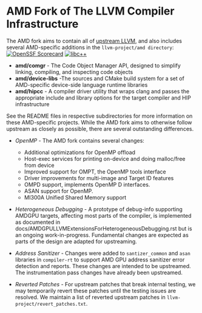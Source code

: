 # AMD Fork of The LLVM Compiler Infrastructure

The AMD fork aims to contain all of [upstream LLVM](https://github.com/llvm/llvm-project), and also includes several AMD-specific additions in the `llvm-project/amd directory`:
[![OpenSSF Scorecard](https://api.securityscorecards.dev/projects/github.com/llvm/llvm-project/badge)](https://securityscorecards.dev/viewer/?uri=github.com/llvm/llvm-project)
[![libc++](https://github.com/llvm/llvm-project/actions/workflows/libcxx-build-and-test.yaml/badge.svg?branch=main&event=schedule)](https://github.com/llvm/llvm-project/actions/workflows/libcxx-build-and-test.yaml?query=event%3Aschedule)

- **amd/comgr** - The Code Object Manager API, designed to simplify linking, compiling, and inspecting code objects
- **amd/device-libs** -The sources and CMake build system for a set of AMD-specific device-side language runtime libraries
- **amd/hipcc** - A compiler driver utility that wraps clang and passes the appropriate include and library options for the target compiler and HIP infrastructure

See the README files in respective subdirectories for more information on these AMD-specific projects. While the AMD fork aims to otherwise follow upstream as closely as possible, there are several outstanding differences.

- *OpenMP* - The AMD fork contains several changes:
    * Additional optimizations for OpenMP offload
    * Host-exec services for printing on-device and doing malloc/free from device
    * Improved support for OMPT, the OpenMP tools interface
    * Driver improvements for multi-image and Target ID features
    * OMPD support, implements OpenMP D interfaces.
    * ASAN support for OpenMP. 
    * MI300A Unified Shared Memory support

- *Heterogeneous Debugging* - A prototype of debug-info supporting AMDGPU targets, affecting most parts of the compiler, is implemented as documented in docs/AMDGPULLVMExtensionsForHeterogeneousDebugging.rst but is an ongoing work-in-progress. Fundamental changes are expected as parts of the design are adapted for upstreaming.
- *Address Sanitizer* - Changes were added to `santizer_common` and `asan` libraries in `compiler-rt` to support AMD GPU address sanitizer error detection and reports.  These changes are intended to be upstreamed.  The instrumentation pass changes have already been upstreamed.
- *Reverted Patches* - For upstream patches that break internal testing, we may temporarily revert these patches until the testing issues are resolved. We maintain a list of reverted upstream patches in `llvm-project/revert_patches.txt`.
